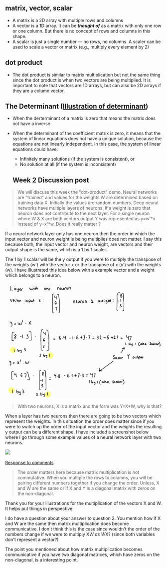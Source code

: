 ## matrix, vector, scalar
* A matrix is a 2D array with multiple rows and columns
* A vector is a 1D array. It can be _**thought of**_ as a matrix with only one row or one column. But there is no concept of rows and columns in this shape.
* A scalar is just a single number — no rows, no columns. A scaler can be used to scale a vector or matrix (e.g., multiply every element by 2)

## dot product
* The dot product is similar to matrix multiplication but not the same thing since the dot product is when two vectors are being multiplied. It is important to note that vectors are 1D arrays, but can also be 2D arrays if they are a column vector.

## The Determinant ([Illustration of determinant](https://www.youtube.com/watch?v=Ip3X9LOh2dk&list=PLZHQObOWTQDPD3MizzM2xVFitgF8hE_ab&index=8))
* When the derterminant of a matrix is zero that means the matrix does not have a inverse
* When the determinant of the coefficient matrix is zero, it means that the system of linear equations does not have a unique solution, because the equations are not linearly independent. In this case, the system of linear equations could have:
    * Infinitely many solutions (if the system is consistent), or
    * No solution at all (if the system is inconsistent)
 
  ## Week 2 Discussion post

> We will discuss this week the "dot-product" demo. Neural networks are "trained" and values for the weights W are determined based on training data X. Initially the values are random numbers. Deep neural networks have multiple layers of neurons. If a weight is zero that neuron does not contribute to the next layer. For a single neuron where W & X are both vectors output Y was represented as y=w'*x instead of y=x'*w. Does it really matter ?

If a neural network layer only has one neuron then the order in which the input vector and neuron weight is being multiplies does not matter. I say this because both, the input vector and neuron weight, are vectors and their output shape is the same, which is a 1 by 1 scaler.

The 1 by 1 scalar will be the y output if you were to multiply the transpose of the weights (w') with the vector x or the transpose of x (x') with the weights (w). I have illustrated this idea below with a example vector and a weight which belongs to a neuron.

<img src="week%202/discussion_post1.jpg" width="700">

> With two neurons, X is a matrix and the form was Y=X*W, why is that?

When a layer has two neurons then there are going to be two vectors which represent the weights. In this situation the order does matter since if you were to switch up the order of the input vector and the weights the resulting y output can be a different shape. I have included a screenshot below where I go through some example values of a neural network layer with two neurons.

<img src="linear-algebra-for-machine-learning/week 2/discussion_post2.jpg" width="700">

<ins> Response to comments </ins>

> The order matters here because matrix multiplication is not commutative. When you multiple the rows to columns, you will be pairing different numbers together if you change the order. Unless, X and W are the same or if X and Y is a diagonal matrix with zeros on the non-diagonal.

Thank you for your illustrations for the multiplication of the vectors X and W. It helps put things in perspective.

I do have a question about your answer to question 2. You mention how if X and W are the same then matrix multiplication does become communicative. I don't think this is the case since wouldn't the order of the numbers change if we were to multiply X*W as W*X? (since both variables don't represent a vector?)

The point you mentioned about how matrix multiplication becomes communicative if you have two diagonal matrices, which have zeros on the non-diagonal, is a interesting point.
